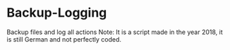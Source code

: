 # Backup-Logging
Backup files and log all actions
Note: It is a script made in the year 2018, it is still German and not perfectly coded.
